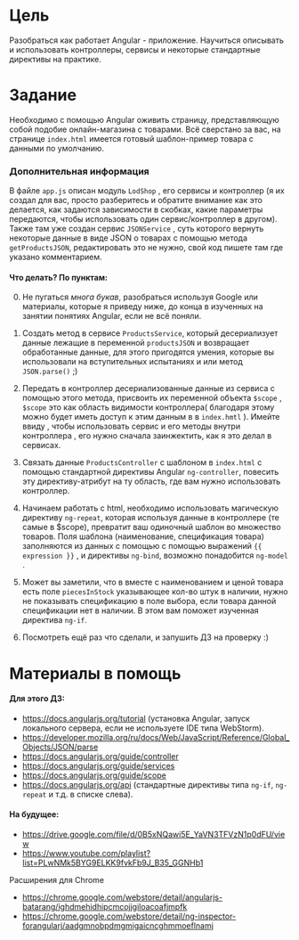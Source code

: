 # Цель
Разобраться как работает Angular - приложение. Научиться описывать и использовать контроллеры, сервисы и некоторые стандартные директивы на практике.

# Задание
Необходимо с помощью Angular оживить страницу, представляющую собой подобие онлайн-магазина с товарами.  Всё сверстано за вас, на странице `index.html` имеется готовый шаблон-пример товара с данными по умолчанию. 

### Дополнительная информация
В файле  `app.js` описан модуль `LodShop` , его сервисы и контроллер (я их создал для вас, просто разберитесь и обратите внимание как это делается, как задаются зависимости в скобках, какие параметры передаются, чтобы использовать один сервис/контроллер в другом). 
Также там уже создан сервис `JSONService` , суть которого вернуть некоторые данные в виде JSON о товарах с помощью метода `getProductsJSON`, редактировать это не нужно, свой код пишете там где указано комментарием.
#### Что делать? По пунктам:
0. Не пугаться *многа букав*, разобраться используя Google или материалы, которые я приведу ниже, до конца в изученных на занятии понятиях Angular, если не всё поняли.

1. Cоздать метод  в сервисе `ProductsService`,  который десериализует  данные лежащие в  переменной `productsJSON`  и возвращает обработанные данные, для этого пригодятся умения, которые вы использовали на вступительных испытаниях и или метод `JSON.parse()`  ;)

2. Передать в контроллер десериализованные данные из сервиса с помощью этого метода,  присвоить их переменной объекта `$scope` , `$scope` это как область видимости контроллера( благодаря этому можно будет иметь доступ к этим данным в в `index.hmtl` ). Имейте ввиду , чтобы использовать сервис и его методы внутри контроллера , его нужно сначала заинжектить, как я это делал в сервисах.

3. Связать данные `ProductsController` с шаблоном в `index.html` с помощью стандартной директивы Angular `ng-controller`, повесить эту директиву-атрибут на ту область, где вам нужно использовать контроллер.

4. Начинаем работать с html, необходимо использовать магическую директиву `ng-repeat`, которая используя данные в контроллере (те самые в $scope), превратит ваш одиночный шаблон во множество товаров. Поля шаблона (наименование, спецификация товара) заполняются из данных с помощью c помощью выражений `{{ expression }}` , и директивы `ng-bind`, возможно понадобится `ng-model` .

5. Может вы заметили, что в вместе с наименованием и ценой товара есть поле `piecesInStock` указывающее кол-во штук в наличии, нужно не показывать спецификацию в поле выбора, если товара данной спецификации нет в наличии. В этом вам поможет изученная директива `ng-if`.

6. Посмотреть ещё раз что сделали, и запушить ДЗ на проверку :)

# Материалы в помощь
#### Для этого ДЗ: 
 - https://docs.angularjs.org/tutorial (установка Angular, запуск локального сервера, если не используете IDE типа WebStorm).
 - https://developer.mozilla.org/ru/docs/Web/JavaScript/Reference/Global_Objects/JSON/parse
 - https://docs.angularjs.org/guide/controller
 - https://docs.angularjs.org/guide/services
 - https://docs.angularjs.org/guide/scope 
 - https://docs.angularjs.org/api (стандартные директивы типа `ng-if`,
   `ng-repeat` и т.д. в списке слева).

#### На будущее: 
 - https://drive.google.com/file/d/0B5xNQawi5E_YaVN3TFVzN1p0dFU/view
 - https://www.youtube.com/playlist?list=PLwNMk5BYG9ELKK9fvkFb9J_B35_GGNHb1

Расширения для Chrome

 - https://chrome.google.com/webstore/detail/angularjs-batarang/ighdmehidhipcmcojjgiloacoafjmpfk
 - https://chrome.google.com/webstore/detail/ng-inspector-forangularj/aadgmnobpdmgmigaicncghmmoeflnamj